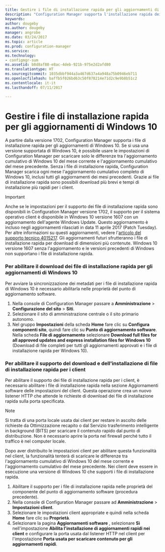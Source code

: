 ```yaml
---
title: Gestire i file di installazione rapida per gli aggiornamenti di Windows 10 | Microsoft Docs
description: "Configuration Manager supporta l'installazione rapida dei file per Windows 10, garantendo download più contenuti e tempi di installazione più rapidi per i client."
keywords: 
author: dougeby
ms.author: dougeby
manager: angrobe
ms.date: 03/24/2017
ms.topic: article
ms.prod: configuration-manager
ms.service: 
ms.technology:
- configmgr-sum
ms.assetid: b8d8af88-e8ac-4deb-921b-975e2d2afd80
ms.translationtype: HT
ms.sourcegitcommit: 1035dbbf944a3a467d637a4a948a75b0946eb711
ms.openlocfilehash: baffb5f026bd63c50f878214e71d2c9e9b8b51c2
ms.contentlocale: it-it
ms.lasthandoff: 07/11/2017

---
```


# Gestire i file di installazione rapida per gli aggiornamenti di Windows 10
<a id="manage-express-installation-files-for-windows-10-updates" class="xliff"></a>
A partire dalla versione 1702, Configuration Manager supporta i file di installazione rapida per gli aggiornamenti di Windows 10. Se si usa una versione supportata di Windows 10, è possibile usare le impostazioni di Configuration Manager per scaricare solo le differenze tra l'aggiornamento cumulativo di Windows 10 del mese corrente e l'aggiornamento cumulativo del mese precedente. Senza i file di installazione rapida, Configuration Manager scarica ogni mese l'aggiornamento cumulativo completo di Windows 10, inclusi tutti gli aggiornamenti dei mesi precedenti. Grazie ai file di installazione rapida sono possibili download più brevi e tempi di installazione più rapidi per i client.

> [!IMPORTANT]
> Anche se le impostazioni per il supporto dei file di installazione rapida sono disponibili in Configuration Manager versione 1702, il supporto per il sistema operativo client è disponibile in Windows 10 versione 1607 con un aggiornamento dell'agente Windows Update. Questo aggiornamento è incluso negli aggiornamenti rilasciati in data 11 aprile 2017 (Patch Tuesday). Per altre informazioni su questi aggiornamenti, vedere l'[articolo del supporto tecnico 4015217](http://support.microsoft.com/kb/4015217). Gli aggiornamenti futuri sfrutteranno i file di installazione rapida per download di dimensioni più contenute. Windows 10 versione 1607 senza l'aggiornamento e le versioni precedenti di Windows non supportano i file di installazione rapida.


### Per abilitare il download dei file di installazione rapida per gli aggiornamenti di Windows 10
<a id="to-enable-the-download-of-express-installation-files-for-windows-10-updates" class="xliff"></a>
Per avviare la sincronizzazione dei metadati per i file di installazione rapida di Windows 10 è necessario abilitarla nelle proprietà del punto di aggiornamento software.
1.  Nella console di Configuration Manager passare a **Amministrazione** > **Configurazione del sito** > **Siti**.
2.  Selezionare il sito di amministrazione centrale o il sito primario autonomo.
3.  Nel gruppo **Impostazioni** della scheda **Home** fare clic su **Configura componenti sito**, quindi fare clic su **Punto di aggiornamento software**. Nella scheda **File di aggiornamento** selezionare **Download full files for all approved updates and express installation files for Windows 10** (Download di file completi per tutti gli aggiornamenti approvati e i file di installazione rapida per Windows 10).

### Per abilitare il supporto del download e dell'installazione di file di installazione rapida per i client
<a id="to-enable-support-for-clients-to-download-and-install-express-installation-files" class="xliff"></a>
Per abilitare il supporto dei file di installazione rapida per i client, è necessario abilitare i file di installazione rapida nella sezione Aggiornamenti software delle impostazioni del client. Questa operazione crea un nuovo listener HTTP che attende le richieste di download dei file di installazione rapida sulla porta specificata.

> [!NOTE]    
> Si tratta di una porta locale usata dai client per restare in ascolto delle richieste da Ottimizzazione recapito o dal Servizio trasferimento intelligente in background (BITS) per scaricare il contenuto rapido dal punto di distribuzione. Non è necessario aprire la porta nel firewall perché tutto il traffico è nel computer locale.

Dopo aver distribuito le impostazioni client per abilitare questa funzionalità nel client, la funzionalità tenterà di scaricare le differenze tra l'aggiornamento cumulativo di Windows 10 del mese corrente e l'aggiornamento cumulativo del mese precedente. Nei client deve essere in esecuzione una versione di Windows 10 che supporti i file di installazione rapida.
1.  Abilitare il supporto per i file di installazione rapida nelle proprietà del componente del punto di aggiornamento software (procedura precedente).
2.  Nella console di Configuration Manager passare ad **Amministrazione** > **Impostazioni client**.
3.  Selezionare le impostazioni client appropriate e quindi nella scheda **Home** fare clic su **Proprietà**.
4.  Selezionare la pagina **Aggiornamenti software** , selezionare **Sì** nell'impostazione **Abilita l'installazione di aggiornamenti rapidi nei client** e configurare la porta usata dal listener HTTP nel client per l'impostazione **Porta usata per scaricare contenuto per gli aggiornamenti rapidi**.

